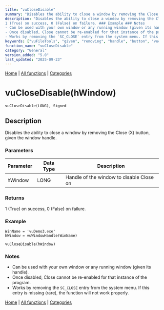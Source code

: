 ```yaml
---
title: "vuCloseDisable"
summary: "Disables the ability to close a window by removing the Close (X) button, given the window handle."
description: "Disables the ability to close a window by removing the Close (X) button, given the window handle. ### Parameters ### Returns
1 (True) on success, 0 (False) on failure. ### Example ### Notes
- Can be used with your own window or any running window (given its handle).  
- Once disabled, Close cannot be re-enabled for that instance of the program.  
- Works by removing the `SC_CLOSE` entry from the system menu. If this entry is missing (rare), the function will not work properly. [Home](../index.md) | [All functions](index.md) | [Categories](../categories/index.md)"
keywords: ["vuFileTools", "given", "removing", "handle", "button", "vuclosedisable", "general", "disables", "window", "Clarion", "close", "Windows"]
function_name: "vuCloseDisable"
category: "General"
version_added: "5.0"
last_updated: "2025-09-23"
---
```


[Home](../index.md) | [All functions](index.md) | [Categories](../categories/index.md)

# vuCloseDisable(hWindow)

```Prototype
vuCloseDisable(LONG), Signed
```


## Description
Disables the ability to close a window by removing the Close (X) button, given the window handle.

### Parameters

| Parameter | Data Type | Description                                 |
|-----------|-----------|---------------------------------------------|
| hWindow   | LONG      | Handle of the window to disable Close on    |

### Returns
1 (True) on success, 0 (False) on failure.

### Example

```Clarion
WinName = 'vuDemo3.exe'
hWindow = vuWindowHandle(WinName)

vuCloseDisable(hWindow)
```

### Notes
- Can be used with your own window or any running window (given its handle).  
- Once disabled, Close cannot be re-enabled for that instance of the program.  
- Works by removing the `SC_CLOSE` entry from the system menu. If this entry is missing (rare), the function will not work properly.

[Home](../index.md) | [All functions](index.md) | [Categories](../categories/index.md)

